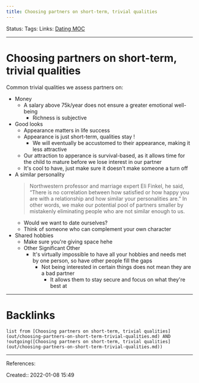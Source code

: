 ```yaml
---
title: Choosing partners on short-term, trivial qualities
---
```

Status: 
Tags: 
Links: [Dating MOC](out/dating-moc.md)
___
# Choosing partners on short-term, trivial qualities
Common trivial qualities we assess partners on:
- Money
	- A salary above 75k/year does not ensure a greater emotional well-being
		- Richness is subjective
- Good looks
	- Appearance matters in life success
	- Appearance is just short-term, qualities stay !
		- We will eventually be accustomed to their appearance, making it less attractive
	- Our attraction to apperance is survival-based, as it allows time for the child to mature before we lose interest in our partner
	- It's cool to have, just make sure it doesn't make someone a turn off
- A similar personality
	> Northwestern professor and marriage expert Eli Finkel, he said, “There is no correlation between how satisfied or how happy you are with a relationship and how similar your personalities are.” In other words, we make our potential pool of partners smaller by mistakenly eliminating people who are not similar enough to us.
	- Would we want to date ourselves?
	- Think of someone who can complement your own character
- Shared hobbies
	- Make sure you're giving space hehe
	- Other Significant Other
		- It's virtually impossible to have all your hobbies and needs met by one person, so have other people fill the gaps
			- Not being interested in certain things does not mean they are a bad partner
				- It allows them to stay secure and focus on what they're best at
___
# Backlinks
```dataview
list from [Choosing partners on short-term, trivial qualities](out/choosing-partners-on-short-term-trivial-qualities.md) AND !outgoing([Choosing partners on short-term, trivial qualities](out/choosing-partners-on-short-term-trivial-qualities.md))
```
___
References:

Created:: 2022-01-08 15:49

